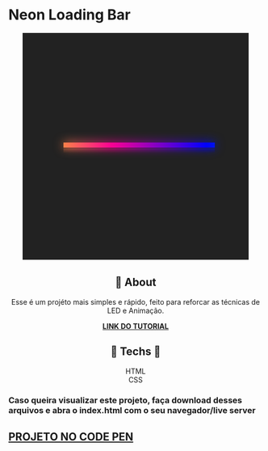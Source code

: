 #  **Neon Loading Bar**

<div align="center">

![print do projeto](print.png)

</div>

<div align="center">

## 	&#127919; **About**
Esse é um projéto mais simples e rápido, feito para reforcar as técnicas de LED e Animação.


</div>

<div align="center"><a href="https://www.youtube.com/watch?v=rdtTCVzTwSQ"> 

**LINK DO TUTORIAL** 

</a></div>

<div align="center">

</div>
<div align="center">

## 🔧 **Techs** 🔧

HTML<br/>
CSS<br/>

</div>

### Caso queira visualizar este projeto, faça download desses arquivos e abra o index.html com o seu navegador/live server

## <a href="https://codepen.io/thiagofang/pen/JjLMBzX">PROJETO NO CODE PEN</a>